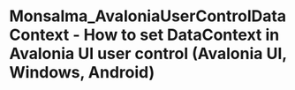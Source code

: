 # Monsalma_AvaloniaUserControlDataContext - How to set DataContext in Avalonia UI user control (Avalonia UI, Windows, Android)
